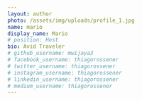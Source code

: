 ```yaml
---
layout: author
photo: /assets/img/uploads/profile_1.jpg
name: mario
display_name: Mario
# position: Host
bio: Avid Traveler
# github_username: mwijaya3
# facebook_username: thiagorossener
# twitter_username: thiagorossener
# instagram_username: thiagorossener
# linkedin_username: thiagorossener
# medium_username: thiagorossener
---
```


